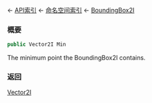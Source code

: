 ← [API索引](Api-Index) ← [命名空间索引](Namespace-Index) ← [BoundingBox2I](VRageMath.BoundingBox2I)

### 概要

```csharp
public Vector2I Min
```

The minimum point the BoundingBox2I contains.

### 返回

[Vector2I](VRageMath.Vector2I)

